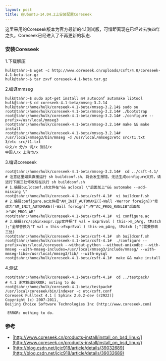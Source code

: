 ```yaml
---
layout: post
title: 在Ubuntu-14.04.2上安装配置Coreseek
---
```


这里采用的Coreseek版本为官方最新的4.1测试版，可惜距离现在已经过去快四年之久，Coreseek已经进入了不再更新的状态.<!-- more -->

### 安装Coreseek

1.下载解压

    hulk@tahr:~$ wget -c http://www.coreseek.cn/uploads/csft/4.0/coreseek-4.1-beta.tar.gz
    hulk@tahr:~$ tar zxvf coreseek-4.1-beta.tar.gz

2.编译mmseg

    hulk@tahr:~$ sudo apt-get install m4 autoconf automake libtool
    hulk@tahr:~$ cd coreseek-4.1-beta/mmseg-3.2.14
    hulk@tahr:/home/hulk/coreseek-4.1-beta/mmseg-3.2.14$ sudo su
    root@tahr:/home/hulk/coreseek-4.1-beta/mmseg-3.2.14# ./bootstrap
    root@tahr:/home/hulk/coreseek-4.1-beta/mmseg-3.2.14# ./configure --prefix=/usr/local/mmseg3
    root@tahr:/home/hulk/coreseek-4.1-beta/mmseg-3.2.14# make && make install
    root@tahr:/home/hulk/coreseek-4.1-beta/mmseg-3.2.14# /usr/local/mmseg3/bin/mmseg -d /usr/local/mmseg3/etc src/t1.txt
    3/etc src/t1.txt
    中文/x 分/x 词/x 测试/x
    中国人/x 上海市/x

3.编译coreseek

    root@tahr:/home/hulk/coreseek-4.1-beta/mmseg-3.2.14#  cd ../csft-4.1/
    # 注意这里如果直接运行 sh buildconf.sh，将会发生报错，无法生成configure文件，请进行下面三处修改后在执行 sh buildconf.sh
    # 1.编辑buildconf.sh文件在"&& aclocal \"后面加上"&& automake --add-missing \"
    root@tahr:/home/hulk/coreseek-4.1-beta/csft-4.1#  vi buildconf.sh
    # 2.编辑configure.ac文件把"AM_INIT_AUTOMAKE([-Wall -Werror foreign])"修改为"AM_INIT_AUTOMAKE([-Wall foreign]";在"AC_PROG_RANLIB"后面加上"AM_PROG_AR"
    root@tahr:/home/hulk/coreseek-4.1-beta/csft-4.1#  vi configure.ac
    # 3.编辑src/sphinxexpr.cpp文件把"T val = ExprEval ( this->m_pArg, tMatch );"全部替换为"T val = this->ExprEval ( this->m_pArg, tMatch );"(需要修改三处)
    root@tahr:/home/hulk/coreseek-4.1-beta/csft-4.1#  sh buildconf.sh
    root@tahr:/home/hulk/coreseek-4.1-beta/csft-4.1#  ./configure --prefix=/usr/local/coreseek --without-python --without-unixodbc --with-mmseg --with-mmseg-includes=/usr/local/mmseg3/include/mmseg/ --with-mmseg-libs=/usr/local/mmseg3/lib/ --with-mysql
    root@tahr:/home/hulk/coreseek-4.1-beta/csft-4.1#  make && make install

4.测试

    root@tahr:/home/hulk/coreseek-4.1-beta/csft-4.1#  cd ../testpack/
    # 4.1 正常输出ERROR: noting to do
    root@tahr:/home/hulk/coreseek-4.1-beta/testpack# /usr/local/coreseek/bin/indexer -c etc/csft.conf
    Coreseek Fulltext 4.1 [ Sphinx 2.0.2-dev (r2922)]
    Copyright (c) 2007-2011,
    Beijing Choice Software Technologies Inc (http://www.coreseek.com)

     ERROR: nothing to do.


### 参考

* [http://www.coreseek.cn/products-install/install_on_bsd_linux/](http://www.coreseek.cn/products-install/install_on_bsd_linux/)
* [http://blog.csdn.net/jcjc918/article/details/39032689](http://blog.csdn.net/jcjc918/article/details/39032689)



